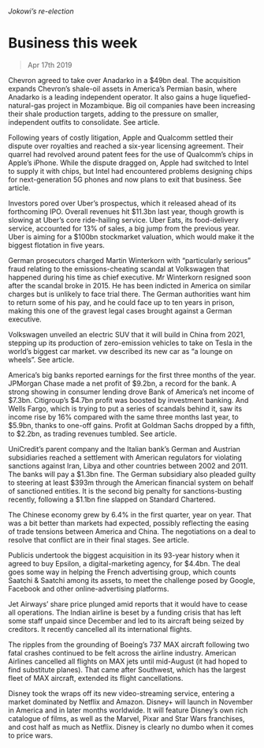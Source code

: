 ###### Jokowi’s re-election
# Business this week 
> Apr 17th 2019 
Chevron agreed to take over Anadarko in a $49bn deal. The acquisition expands Chevron’s shale-oil assets in America’s Permian basin, where Anadarko is a leading independent operator. It also gains a huge liquefied-natural-gas project in Mozambique. Big oil companies have been increasing their shale production targets, adding to the pressure on smaller, independent outfits to consolidate. See article. 
Following years of costly litigation, Apple and Qualcomm settled their dispute over royalties and reached a six-year licensing agreement. Their quarrel had revolved around patent fees for the use of Qualcomm’s chips in Apple’s iPhone. While the dispute dragged on, Apple had switched to Intel to supply it with chips, but Intel had encountered problems designing chips for next-generation 5G phones and now plans to exit that business. See article. 
Investors pored over Uber’s prospectus, which it released ahead of its forthcoming IPO. Overall revenues hit $11.3bn last year, though growth is slowing at Uber’s core ride-hailing service. Uber Eats, its food-delivery service, accounted for 13% of sales, a big jump from the previous year. Uber is aiming for a $100bn stockmarket valuation, which would make it the biggest flotation in five years. 
German prosecutors charged Martin Winterkorn with “particularly serious” fraud relating to the emissions-cheating scandal at Volkswagen that happened during his time as chief executive. Mr Winterkorn resigned soon after the scandal broke in 2015. He has been indicted in America on similar charges but is unlikely to face trial there. The German authorities want him to return some of his pay, and he could face up to ten years in prison, making this one of the gravest legal cases brought against a German executive. 
Volkswagen unveiled an electric SUV that it will build in China from 2021, stepping up its production of zero-emission vehicles to take on Tesla in the world’s biggest car market. vw described its new car as “a lounge on wheels”. See article. 
America’s big banks reported earnings for the first three months of the year. JPMorgan Chase made a net profit of $9.2bn, a record for the bank. A strong showing in consumer lending drove Bank of America’s net income of $7.3bn. Citigroup’s $4.7bn profit was boosted by investment banking. And Wells Fargo, which is trying to put a series of scandals behind it, saw its income rise by 16% compared with the same three months last year, to $5.9bn, thanks to one-off gains. Profit at Goldman Sachs dropped by a fifth, to $2.2bn, as trading revenues tumbled. See article. 
UniCredit’s parent company and the Italian bank’s German and Austrian subsidiaries reached a settlement with American regulators for violating sanctions against Iran, Libya and other countries between 2002 and 2011. The banks will pay a $1.3bn fine. The German subsidiary also pleaded guilty to steering at least $393m through the American financial system on behalf of sanctioned entities. It is the second big penalty for sanctions-busting recently, following a $1.1bn fine slapped on Standard Chartered. 
The Chinese economy grew by 6.4% in the first quarter, year on year. That was a bit better than markets had expected, possibly reflecting the easing of trade tensions between America and China. The negotiations on a deal to resolve that conflict are in their final stages. See article. 
Publicis undertook the biggest acquisition in its 93-year history when it agreed to buy Epsilon, a digital-marketing agency, for $4.4bn. The deal goes some way in helping the French advertising group, which counts Saatchi & Saatchi among its assets, to meet the challenge posed by Google, Facebook and other online-advertising platforms. 
Jet Airways’ share price plunged amid reports that it would have to cease all operations. The Indian airline is beset by a funding crisis that has left some staff unpaid since December and led to its aircraft being seized by creditors. It recently cancelled all its international flights. 
The ripples from the grounding of Boeing’s 737 MAX aircraft following two fatal crashes continued to be felt across the airline industry. American Airlines cancelled all flights on MAX jets until mid-August (it had hoped to find substitute planes). That came after Southwest, which has the largest fleet of MAX aircraft, extended its flight cancellations. 
Disney took the wraps off its new video-streaming service, entering a market dominated by Netflix and Amazon. Disney+ will launch in November in America and in later months worldwide. It will feature Disney’s own rich catalogue of films, as well as the Marvel, Pixar and Star Wars franchises, and cost half as much as Netflix. Disney is clearly no dumbo when it comes to price wars. 
